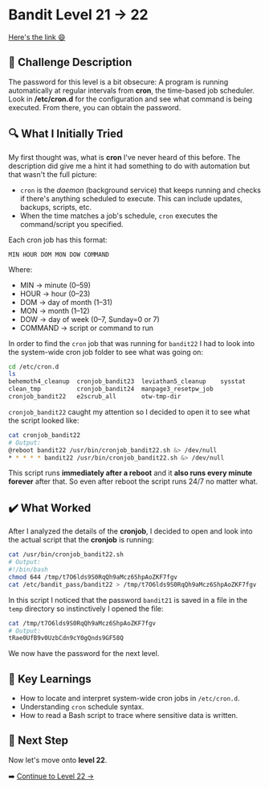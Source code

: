 # Bandit Level 21 → 22
[Here's the link 😄](https://overthewire.org/wargames/bandit/bandit22.html)
## 📝 **Challenge Description**  
The password for this level is a bit obsecure: A program is running automatically at regular intervals from **cron**, the time-based job scheduler. Look in **/etc/cron.d** for the configuration and see what command is being executed. From there, you can obtain the password. 



## 🔍 **What I Initially Tried**  
My first thought was, what is **cron** I've never heard of this before. The description did give me a hint it had something to do with automation but that wasn't the full picture:
- `cron` is the *daemon* (background service) that keeps running and checks if there's anything scheduled to execute. This can include updates, backups, scripts, etc. 
- When the time matches a job's schedule, `cron` executes the command/script you specified.

Each cron job has this format:
```
MIN HOUR DOM MON DOW COMMAND
```
Where:
- MIN → minute (0–59)
- HOUR → hour (0–23)
- DOM → day of month (1–31)
- MON → month (1–12)
- DOW → day of week (0–7, Sunday=0 or 7)
- COMMAND → script or command to run

In order to find the `cron` job that was running for `bandit22` I had to look into the system-wide cron job folder to see what was going on:
```bash
cd /etc/cron.d
ls
behemoth4_cleanup  cronjob_bandit23  leviathan5_cleanup    sysstat
clean_tmp          cronjob_bandit24  manpage3_resetpw_job
cronjob_bandit22   e2scrub_all       otw-tmp-dir
```

`cronjob_bandit22` caught my attention so I decided to open it to see what the script looked like:
```bash
cat cronjob_bandit22
# Output:
@reboot bandit22 /usr/bin/cronjob_bandit22.sh &> /dev/null
* * * * * bandit22 /usr/bin/cronjob_bandit22.sh &> /dev/null
```
This script runs **immediately after a reboot** and it **also runs every minute forever** after that. So even after reboot the script runs 24/7 no matter what.


## ✔️ What Worked
After I analyzed the details of the **cronjob**, I decided to open and look into the actual script that the **cronjob** is running:
```bash
cat /usr/bin/cronjob_bandit22.sh
# Output:
#!/bin/bash
chmod 644 /tmp/t7O6lds9S0RqQh9aMcz6ShpAoZKF7fgv
cat /etc/bandit_pass/bandit22 > /tmp/t7O6lds9S0RqQh9aMcz6ShpAoZKF7fgv
```
In this script I noticed that the password `bandit21` is saved in a file in the `temp` directory so instinctively I opened the file:
```bash
cat /tmp/t7O6lds9S0RqQh9aMcz6ShpAoZKF7fgv
# Output:
tRae0UfB9v0UzbCdn9cY0gQnds9GF58Q
```
We now have the password for the next level. 

## 🧠 Key Learnings
- How to locate and interpret system-wide cron jobs in `/etc/cron.d`.
- Understanding `cron` schedule syntax.
- How to read a Bash script to trace where sensitive data is written. 

## 🔐 Next Step
Now let's move onto **level 22**. 

➡️ [Continue to Level 22 →](https://github.com/aminuzz/Bandit-CTF-Journey/blob/main/level%2022.md)

